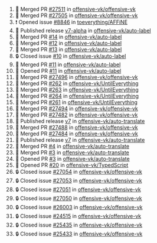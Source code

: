 <!--START_SECTION:activity-->
1. 🎉 Merged PR [#27511](https://github.com/offensive-vk/offensive-vk/pull/27511) in [offensive-vk/offensive-vk](https://github.com/offensive-vk/offensive-vk)
2. 🎉 Merged PR [#27505](https://github.com/offensive-vk/offensive-vk/pull/27505) in [offensive-vk/offensive-vk](https://github.com/offensive-vk/offensive-vk)
3. ❗ Opened issue [#8846](https://github.com/toeverything/AFFiNE/issues/8846) in [toeverything/AFFiNE](https://github.com/toeverything/AFFiNE)
4. 🚀 Published release [v7-alpha](https://github.com/offensive-vk/auto-label/releases/tag/v7-alpha) in [offensive-vk/auto-label](https://github.com/offensive-vk/auto-label)
5. 🎉 Merged PR [#14](https://github.com/offensive-vk/auto-label/pull/14) in [offensive-vk/auto-label](https://github.com/offensive-vk/auto-label)
6. 🎉 Merged PR [#12](https://github.com/offensive-vk/auto-label/pull/12) in [offensive-vk/auto-label](https://github.com/offensive-vk/auto-label)
7. 🎉 Merged PR [#13](https://github.com/offensive-vk/auto-label/pull/13) in [offensive-vk/auto-label](https://github.com/offensive-vk/auto-label)
8. 🔒 Closed issue [#10](https://github.com/offensive-vk/auto-label/issues/10) in [offensive-vk/auto-label](https://github.com/offensive-vk/auto-label)
9. 🎉 Merged PR [#11](https://github.com/offensive-vk/auto-label/pull/11) in [offensive-vk/auto-label](https://github.com/offensive-vk/auto-label)
10. 💪 Opened PR [#11](https://github.com/offensive-vk/auto-label/pull/11) in [offensive-vk/auto-label](https://github.com/offensive-vk/auto-label)
11. 🎉 Merged PR [#27496](https://github.com/offensive-vk/offensive-vk/pull/27496) in [offensive-vk/offensive-vk](https://github.com/offensive-vk/offensive-vk)
12. 🎉 Merged PR [#262](https://github.com/offensive-vk/UntilEverything/pull/262) in [offensive-vk/UntilEverything](https://github.com/offensive-vk/UntilEverything)
13. 🎉 Merged PR [#263](https://github.com/offensive-vk/UntilEverything/pull/263) in [offensive-vk/UntilEverything](https://github.com/offensive-vk/UntilEverything)
14. 🎉 Merged PR [#264](https://github.com/offensive-vk/UntilEverything/pull/264) in [offensive-vk/UntilEverything](https://github.com/offensive-vk/UntilEverything)
15. 🎉 Merged PR [#261](https://github.com/offensive-vk/UntilEverything/pull/261) in [offensive-vk/UntilEverything](https://github.com/offensive-vk/UntilEverything)
16. 🎉 Merged PR [#27494](https://github.com/offensive-vk/offensive-vk/pull/27494) in [offensive-vk/offensive-vk](https://github.com/offensive-vk/offensive-vk)
17. 🎉 Merged PR [#27482](https://github.com/offensive-vk/offensive-vk/pull/27482) in [offensive-vk/offensive-vk](https://github.com/offensive-vk/offensive-vk)
18. 🚀 Published release [v7](https://github.com/offensive-vk/auto-translate/releases/tag/v7) in [offensive-vk/auto-translate](https://github.com/offensive-vk/auto-translate)
19. 🎉 Merged PR [#27488](https://github.com/offensive-vk/offensive-vk/pull/27488) in [offensive-vk/offensive-vk](https://github.com/offensive-vk/offensive-vk)
20. 🎉 Merged PR [#27484](https://github.com/offensive-vk/offensive-vk/pull/27484) in [offensive-vk/offensive-vk](https://github.com/offensive-vk/offensive-vk)
21. 🚀 Published release [v7](https://github.com/offensive-vk/auto-translate/releases/tag/v7) in [offensive-vk/auto-translate](https://github.com/offensive-vk/auto-translate)
22. 🎉 Merged PR [#4](https://github.com/offensive-vk/auto-translate/pull/4) in [offensive-vk/auto-translate](https://github.com/offensive-vk/auto-translate)
23. 🎉 Merged PR [#3](https://github.com/offensive-vk/auto-translate/pull/3) in [offensive-vk/auto-translate](https://github.com/offensive-vk/auto-translate)
24. 💪 Opened PR [#3](https://github.com/offensive-vk/auto-translate/pull/3) in [offensive-vk/auto-translate](https://github.com/offensive-vk/auto-translate)
25. 💪 Opened PR [#20](https://github.com/offensive-vk/TypedScript/pull/20) in [offensive-vk/TypedScript](https://github.com/offensive-vk/TypedScript)
26. 🔒 Closed issue [#27054](https://github.com/offensive-vk/offensive-vk/issues/27054) in [offensive-vk/offensive-vk](https://github.com/offensive-vk/offensive-vk)
27. 🔒 Closed issue [#27053](https://github.com/offensive-vk/offensive-vk/issues/27053) in [offensive-vk/offensive-vk](https://github.com/offensive-vk/offensive-vk)
28. 🔒 Closed issue [#27051](https://github.com/offensive-vk/offensive-vk/issues/27051) in [offensive-vk/offensive-vk](https://github.com/offensive-vk/offensive-vk)
29. 🔒 Closed issue [#27050](https://github.com/offensive-vk/offensive-vk/issues/27050) in [offensive-vk/offensive-vk](https://github.com/offensive-vk/offensive-vk)
30. 🔒 Closed issue [#26003](https://github.com/offensive-vk/offensive-vk/issues/26003) in [offensive-vk/offensive-vk](https://github.com/offensive-vk/offensive-vk)
31. 🔒 Closed issue [#24515](https://github.com/offensive-vk/offensive-vk/issues/24515) in [offensive-vk/offensive-vk](https://github.com/offensive-vk/offensive-vk)
32. 🔒 Closed issue [#25435](https://github.com/offensive-vk/offensive-vk/issues/25435) in [offensive-vk/offensive-vk](https://github.com/offensive-vk/offensive-vk)
33. 🔒 Closed issue [#25433](https://github.com/offensive-vk/offensive-vk/issues/25433) in [offensive-vk/offensive-vk](https://github.com/offensive-vk/offensive-vk)
<!--END_SECTION:activity-->
